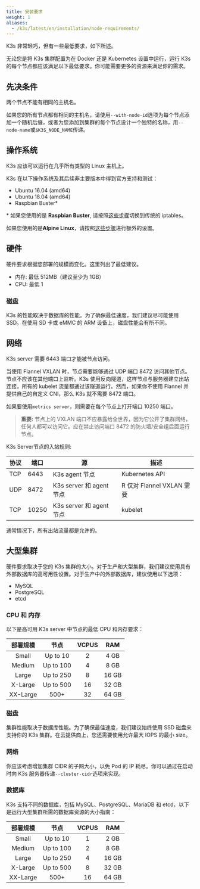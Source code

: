 ```yaml
---
title: 安装要求
weight: 1
aliases:
  - /k3s/latest/en/installation/node-requirements/
---
```


K3s 非常轻巧，但有一些最低要求，如下所述。

无论您是将 K3s 集群配置为在 Docker 还是 Kubernetes 设置中运行，运行 K3s 的每个节点都应该满足以下最低要求。你可能需要更多的资源来满足你的需求。

## 先决条件

两个节点不能有相同的主机名。

如果您的所有节点都有相同的主机名，请使用`--with-node-id`选项为每个节点添加一个随机后缀，或者为您添加到集群的每个节点设计一个独特的名称，用`--node-name`或`$K3S_NODE_NAME`传递。

## 操作系统

K3s 应该可以运行在几乎所有类型的 Linux 主机上。

K3s 在以下操作系统及其后续非主要版本中得到官方支持和测试：

- Ubuntu 16.04 (amd64)
- Ubuntu 18.04 (amd64)
- Raspbian Buster\*

\* 如果您使用的是 **Raspbian Buster**, 请按照[这些步骤](/docs/k3s/advanced/_index#在raspbian-buster上启用旧版的iptables)切换到传统的 iptables。

如果您使用的是**Alpine Linux**，请按照[这些步骤](/docs/k3s/advanced/_index#alpine-linux安装的额外准备工作)进行额外的设置。

## 硬件

硬件要求根据您部署的规模而变化。这里列出了最低建议。

- 内存: 最低 512MB（建议至少为 1GB）
- CPU: 最低 1

### 磁盘

K3s 的性能取决于数据库的性能。为了确保最佳速度，我们建议尽可能使用 SSD。在使用 SD 卡或 eMMC 的 ARM 设备上，磁盘性能会有所不同。

## 网络

K3s server 需要 6443 端口才能被节点访问。

当使用 Flannel VXLAN 时，节点需要能够通过 UDP 端口 8472 访问其他节点。节点不应该在其他端口上监听。K3s 使用反向隧道，这样节点与服务器建立出站连接，所有的 kubelet 流量都通过该隧道运行。然而，如果你不使用 Flannel 并提供自己的自定义 CNI，那么 K3s 就不需要 8472 端口。

如果要使用`metrics server`，则需要在每个节点上打开端口 10250 端口。

> **重要:** 节点上的 VXLAN 端口不应暴露给全世界，因为它公开了集群网络，任何人都可以访问它。应在禁止访问端口 8472 的防火墙/安全组后面运行节点。

<figcaption>K3s Server节点的入站规则:</figcaption>

| 协议 | 端口  | 源                       | 描述                      |
| ---- | ----- | ------------------------ | ------------------------- |
| TCP  | 6443  | K3s agent 节点           | Kubernetes API            |
| UDP  | 8472  | K3s server 和 agent 节点 | R 仅对 Flannel VXLAN 需要 |
| TCP  | 10250 | K3s server 和 agent 节点 | kubelet                   |

通常情况下，所有出站流量都是允许的。

## 大型集群

硬件要求取决于您的 K3s 集群的大小。对于生产和大型集群，我们建议使用具有外部数据库的高可用性设置。对于生产中的外部数据库，建议使用以下选项：

- MySQL
- PostgreSQL
- etcd

### CPU 和 内存

以下是高可用 K3s server 中节点的最低 CPU 和内存要求：

| 部署规模 |   节点    | VCPUS |  RAM  |
| :------: | :-------: | :---: | :---: |
|  Small   | Up to 10  |   2   | 4 GB  |
|  Medium  | Up to 100 |   4   | 8 GB  |
|  Large   | Up to 250 |   8   | 16 GB |
| X-Large  | Up to 500 |  16   | 32 GB |
| XX-Large |   500+    |  32   | 64 GB |

### 磁盘

集群性能取决于数据库性能。为了确保最佳速度，我们建议始终使用 SSD 磁盘来支持你的 K3s 集群。在云提供商上，您还需要使用允许最大 IOPS 的最小 size。

### 网络

你应该考虑增加集群 CIDR 的子网大小，以免 Pod 的 IP 耗尽。你可以通过在启动时向 K3s 服务器传递`--cluster-cidr`选项来实现。

### 数据库

K3s 支持不同的数据库，包括 MySQL、PostgreSQL、MariaDB 和 etcd，以下是运行大型集群所需的数据库资源的大小指南：

| 部署规模 |   节点    | VCPUS |  RAM  |
| :------: | :-------: | :---: | :---: |
|  Small   | Up to 10  |   1   | 2 GB  |
|  Medium  | Up to 100 |   2   | 8 GB  |
|  Large   | Up to 250 |   4   | 16 GB |
| X-Large  | Up to 500 |   8   | 32 GB |
| XX-Large |   500+    |  16   | 64 GB |
